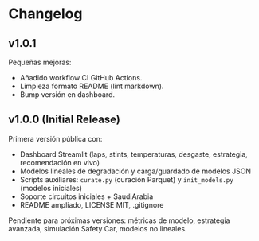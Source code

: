# Changelog

## v1.0.1

Pequeñas mejoras:

- Añadido workflow CI GitHub Actions.
- Limpieza formato README (lint markdown).
- Bump versión en dashboard.

## v1.0.0 (Initial Release)

Primera versión pública con:

- Dashboard Streamlit (laps, stints, temperaturas, desgaste, estrategia, recomendación en vivo)
- Modelos lineales de degradación y carga/guardado de modelos JSON
- Scripts auxiliares: `curate.py` (curación Parquet) y `init_models.py` (modelos iniciales)
- Soporte circuitos iniciales + SaudiArabia
- README ampliado, LICENSE MIT, .gitignore

Pendiente para próximas versiones: métricas de modelo, estrategia avanzada, simulación Safety Car, modelos no lineales.
